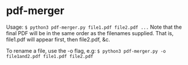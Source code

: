 # pdf-merger

Usage: 
    `$ python3 pdf-merger.py file1.pdf file2.pdf ...`
Note that the final PDF will be in the same order as the filenames supplied.
That is, file1.pdf will appear first, then file2.pdf, &c.

To rename a file, use the -o flag, e.g:
    `$ python3 pdf-merger.py -o file1and2.pdf file1.pdf file2.pdf`

